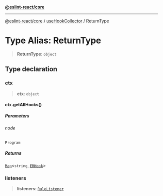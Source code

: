 [**@eslint-react/core**](../../../README.md)

***

[@eslint-react/core](../../../README.md) / [useHookCollector](../README.md) / ReturnType

# Type Alias: ReturnType

> **ReturnType**: `object`

## Type declaration

### ctx

> **ctx**: `object`

#### ctx.getAllHooks()

##### Parameters

###### node

`Program`

##### Returns

[`Map`](https://developer.mozilla.org/docs/Web/JavaScript/Reference/Global_Objects/Map)\<`string`, [`ERHook`](../../../interfaces/ERHook.md)\>

### listeners

> **listeners**: [`RuleListener`](../../../-internal-/type-aliases/RuleListener.md)
